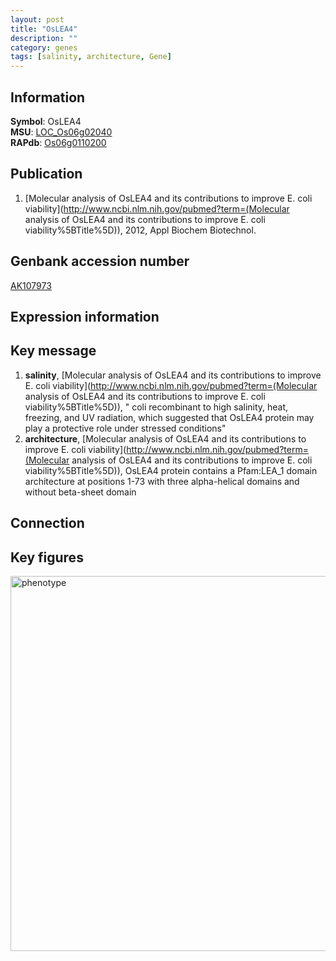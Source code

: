 ```yaml
---
layout: post
title: "OsLEA4"
description: ""
category: genes
tags: [salinity, architecture, Gene]
---
```


## Information
__Symbol__: OsLEA4  
__MSU__: [LOC_Os06g02040](http://rice.plantbiology.msu.edu/cgi-bin/ORF_infopage.cgi?orf=LOC_Os06g02040)  
__RAPdb__: [Os06g0110200](http://rapdb.dna.affrc.go.jp/viewer/gbrowse_details/irgsp1?name=Os06g0110200)  

## Publication
1. [Molecular analysis of OsLEA4 and its contributions to improve E. coli viability](http://www.ncbi.nlm.nih.gov/pubmed?term=(Molecular analysis of OsLEA4 and its contributions to improve E. coli viability%5BTitle%5D)), 2012, Appl Biochem Biotechnol.

## Genbank accession number
[AK107973](http://www.ncbi.nlm.nih.gov/nuccore/AK107973)

## Expression information

## Key message
1. __salinity__, [Molecular analysis of OsLEA4 and its contributions to improve E. coli viability](http://www.ncbi.nlm.nih.gov/pubmed?term=(Molecular analysis of OsLEA4 and its contributions to improve E. coli viability%5BTitle%5D)), " coli recombinant to high salinity, heat, freezing, and UV radiation, which suggested that OsLEA4 protein may play a protective role under stressed conditions"
2. __architecture__, [Molecular analysis of OsLEA4 and its contributions to improve E. coli viability](http://www.ncbi.nlm.nih.gov/pubmed?term=(Molecular analysis of OsLEA4 and its contributions to improve E. coli viability%5BTitle%5D)),  OsLEA4 protein contains a Pfam:LEA_1 domain architecture at positions 1-73 with three alpha-helical domains and without beta-sheet domain

## Connection

## Key figures
<img src="http://ricencode.github.io/images/OsLEA4.pheno.png" alt="phenotype"  style="width: 600px;"/>



